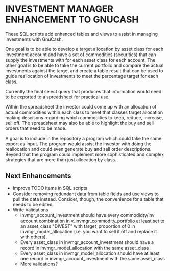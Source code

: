 # INVESTMENT MANAGER ENHANCEMENT TO GNUCASH

These SQL scripts add enhanced tables and views
to assist in managing investments with GnuCash.

One goal is to be able to develop a target allocation
by asset class for each investment account and have a set of commodities (securities) that can supply the investments with for each asset class for each account.
The other goal is to be able to take the current portfolio
and compare the actual investments against the target and
create a table result that can be used to guide reallocation
of investments to meet the percentage target for each class.

Currently the final select query that produces that information
would need to be exported to a spreadsheet for practical use.

Within the spreadsheet the investor could come up with an allocation of actual commodities within each class to meet that classes target allocation making descisons regarding which commodities to keep, reduce, increase, sell off. 
The spreadsheet may also be able to highlight the buy and
sell orders that need to be made.

A goal is to include in the repository a program which could take the same export as input.  The program would assist
the investor with doing the reallocation and could even generate
buy and sell order descriptions.
Beyond that the program could implement more sophisticated and complex strategies that are more than just allocation by class.


## Next Enhancements
* Improve TODO items in SQL scripts
* Consider removing redundant data from table fields and use views to pull the data instead.  Consider, though, the convenience for a table that needs to be edited.
* Write Validations
    * invmgr_account_investment should have every commodidty/inv account combination in v_invmgr_commodity_portfolio at least set to an asset_class "DIVEST" with target_proportion of 0 in invmgr_model_allocation (i.e. you want to sell it off and replace it with others).
    * Every asset_class in invmgr_account_investment should have a record in invmgr_model_allocation with the same asset_class
    * Every asset_class in invmgr_model_allocation should have at least one record in invmgr_account_investment with the same asset_class
    * More validations?